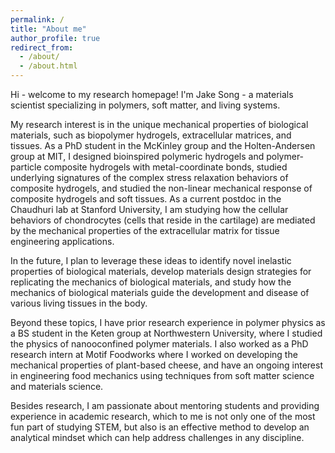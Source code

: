 ```yaml
---
permalink: /
title: "About me"
author_profile: true
redirect_from: 
  - /about/
  - /about.html
---
```


Hi - welcome to my research homepage! I'm Jake Song - a materials scientist specializing in polymers, soft matter, and living systems. 

My research interest is in the unique mechanical properties of biological materials, such as biopolymer hydrogels, extracellular matrices, and tissues. As a PhD student in the McKinley group and the Holten-Andersen group at MIT, I designed bioinspired polymeric hydrogels and polymer-particle composite hydrogels with metal-coordinate bonds, studied underlying signatures of the complex stress relaxation behaviors of composite hydrogels, and studied the non-linear mechanical response of composite hydrogels and soft tissues. As a current postdoc in the Chaudhuri lab at Stanford University, I am studying how the cellular behaviors of chondrocytes (cells that reside in the cartilage) are mediated by the mechanical properties of the extracellular matrix for tissue engineering applications. 

In the future, I plan to leverage these ideas to identify novel inelastic properties of biological materials, develop materials design strategies for replicating the mechanics of biological materials, and study how the mechanics of biological materials guide the development and disease of various living tissues in the body.

Beyond these topics, I have prior research experience in polymer physics as a BS student in the Keten group at Northwestern University, where I studied the physics of nanooconfined polymer materials. I also worked as a PhD research intern at Motif Foodworks where I worked on developing the mechanical properties of plant-based cheese, and have an ongoing interest in engineering food mechanics using techniques from soft matter science and materials science.

Besides research, I am passionate about mentoring students and providing experience in academic research, which to me is not only one of the most fun part of studying STEM, but also is an effective method to develop an analytical mindset which can help address challenges in any discipline.
